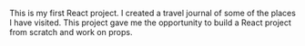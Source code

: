 This is my first React project. I created a travel journal of some of the places I have visited. This project gave me the opportunity to build a React project from scratch and work on props. 